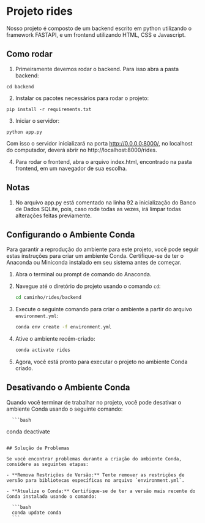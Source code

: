 # Projeto rides

Nosso projeto é composto de um backend escrito em python utilizando o framework FASTAPI, e um frontend utilizando HTML, CSS e Javascript. 

## Como rodar

1. Primeiramente devemos rodar o backend. Para isso abra a pasta backend:

`cd backend`

2. Instalar os pacotes necessários para rodar o projeto:

`pip install -r requirements.txt`

3. Iniciar o servidor:

`python app.py`

Com isso o servidor inicializará na porta http://0.0.0.0:8000/, no localhost do computador, deverá abrir no http://localhost:8000/rides. 

4. Para rodar o frontend, abra o arquivo index.html, encontrado na pasta frontend, em um navegador de sua escolha.


## Notas
 
1. No arquivo app.py está comentado na linha 92 a inicialização do Banco de Dados SQLite, pois, caso rode todas as vezes, irá limpar todas alterações feitas previamente. 

## Configurando o Ambiente Conda

Para garantir a reprodução do ambiente para este projeto, você pode seguir estas instruções para criar um ambiente Conda. Certifique-se de ter o Anaconda ou Miniconda instalado em seu sistema antes de começar.

1. Abra o terminal ou prompt de comando do Anaconda.

2. Navegue até o diretório do projeto usando o comando `cd`:

    ```bash
    cd caminho/rides/backend
    ```

3. Execute o seguinte comando para criar o ambiente a partir do arquivo `environment.yml`:

    ```bash
    conda env create -f environment.yml
    ```

4. Ative o ambiente recém-criado:

    ```bash
    conda activate rides
    ```

5. Agora, você está pronto para executar o projeto no ambiente Conda criado.

## Desativando o Ambiente Conda

Quando você terminar de trabalhar no projeto, você pode desativar o ambiente Conda usando o seguinte comando:

      ```bash
  conda deactivate
  ```

## Solução de Problemas

Se você encontrar problemas durante a criação do ambiente Conda, considere as seguintes etapas:

- **Remova Restrições de Versão:** Tente remover as restrições de versão para bibliotecas específicas no arquivo `environment.yml`.

- **Atualize o Conda:** Certifique-se de ter a versão mais recente do Conda instalada usando o comando:

    ```bash
    conda update conda
    ```